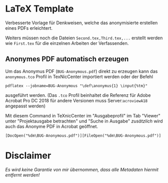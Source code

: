 
# LaTeX Template
Verbesserte Vorlage für Denkweisen, welche das anonymisierte erstellen eines PDFs erleichtert.

Weiters müssen noch die Dateien ``Second.tex,Third.tex,...`` erstellt werden wie ``First.tex`` für die einzelnen Arbeiten der Verfassenden.

## Anonymes PDF automatisch erzeugen
Um das Anonymus PDF (``BUG-Anonymous.pdf``) direkt zu erzeugen kann das ``anonymous.tco`` Profil in TexNicCenter importiert werden oder der Befehl

    pdflatex --jobname=BUG-Anonymous "\def\anonymus{1} \input{%tm}"

ausgeführt werden. (Das ``.tco`` Profil beinhaltet die Referenz für Adobe Acrobat Pro DC 2018 für andere Versionen muss Server:``acroviewA18`` angepasst werden)

Mit diesem Command in TeXnicCenter im "Ausgabeprofil" im Tab "Viewer" unter "Projektausgabe betrachten" und "Suche in Ausgabe" *zusätzlich* wird auch das Anonyme PDF in Acrobat geöffnet.

    [DocOpen("%dm\BUG-Anonymous.pdf")][FileOpen("%dm\BUG-Anonymous.pdf")]

	
# Disclaimer
*Es wird keine Garantie von mir übernommen, dass alle Metadaten hiermit entfernt werden!*
